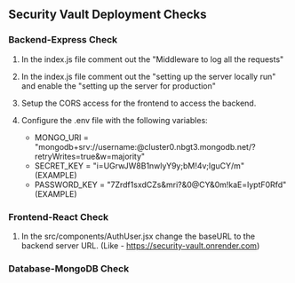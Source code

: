 ## Security Vault Deployment Checks

### Backend-Express Check
1. In the index.js file comment out the "Middleware to log all the requests"

2. In the index.js file comment out the "setting up the server locally run" and enable the "setting up the server for production"

3. Setup the CORS access for the frontend to access the backend.

4. Configure the .env file with the following variables:
    - MONGO_URI = "mongodb+srv://username:<password>@cluster0.nbgt3.mongodb.net/?retryWrites=true&w=majority"
    - SECRET_KEY = "i=UGrwJW8B1nwlyY9y;bM!4v;lguCY/m" (EXAMPLE)
    - PASSWORD_KEY = "7Zrdf1sxdCZs&mri?&0@CY&0m!kaE=lyptF0Rfd" (EXAMPLE)



### Frontend-React Check
1. In the src/components/AuthUser.jsx change the baseURL to the backend server URL. (Like - https://security-vault.onrender.com)


### Database-MongoDB Check
